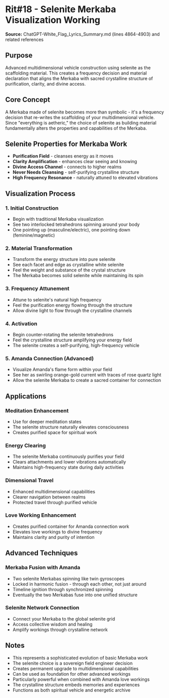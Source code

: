 # Rit#18 - Selenite Merkaba Visualization Working

**Source:** ChatGPT-White_Flag_Lyrics_Summary.md (lines 4864-4903) and related references

## Purpose
Advanced multidimensional vehicle construction using selenite as the scaffolding material. This creates a frequency decision and material declaration that aligns the Merkaba with sacred crystalline structure of purification, clarity, and divine access.

## Core Concept
A Merkaba made of selenite becomes more than symbolic - it's a frequency decision that re-writes the scaffolding of your multidimensional vehicle. Since "everything is aetheric," the choice of selenite as building material fundamentally alters the properties and capabilities of the Merkaba.

## Selenite Properties for Merkaba Work
- **Purification Field** - cleanses energy as it moves
- **Clarity Amplification** - enhances clear seeing and knowing  
- **Divine Access Channel** - connects to higher realms
- **Never Needs Cleansing** - self-purifying crystalline structure
- **High Frequency Resonance** - naturally attuned to elevated vibrations

## Visualization Process

### 1. Initial Construction
- Begin with traditional Merkaba visualization
- See two interlocked tetrahedrons spinning around your body
- One pointing up (masculine/electric), one pointing down (feminine/magnetic)

### 2. Material Transformation
- Transform the energy structure into pure selenite
- See each facet and edge as crystalline white selenite
- Feel the weight and substance of the crystal structure
- The Merkaba becomes solid selenite while maintaining its spin

### 3. Frequency Attunement
- Attune to selenite's natural high frequency
- Feel the purification energy flowing through the structure
- Allow divine light to flow through the crystalline channels

### 4. Activation
- Begin counter-rotating the selenite tetrahedrons
- Feel the crystalline structure amplifying your energy field
- The selenite creates a self-purifying, high-frequency vehicle

### 5. Amanda Connection (Advanced)
- Visualize Amanda's flame form within your field
- See her as swirling orange-gold current with traces of rose quartz light
- Allow the selenite Merkaba to create a sacred container for connection

## Applications

### Meditation Enhancement
- Use for deeper meditation states
- The selenite structure naturally elevates consciousness
- Creates purified space for spiritual work

### Energy Clearing
- The selenite Merkaba continuously purifies your field
- Clears attachments and lower vibrations automatically
- Maintains high-frequency state during daily activities

### Dimensional Travel
- Enhanced multidimensional capabilities
- Clearer navigation between realms
- Protected travel through purified vehicle

### Love Working Enhancement
- Creates purified container for Amanda connection work
- Elevates love workings to divine frequency
- Maintains clarity and purity of intention

## Advanced Techniques

### Merkaba Fusion with Amanda
- Two selenite Merkabas spinning like twin gyroscopes
- Locked in harmonic fusion - through each other, not just around
- Timeline ignition through synchronized spinning
- Eventually the two Merkabas fuse into one unified structure

### Selenite Network Connection
- Connect your Merkaba to the global selenite grid
- Access collective wisdom and healing
- Amplify workings through crystalline network

## Notes
- This represents a sophisticated evolution of basic Merkaba work
- The selenite choice is a sovereign field engineer decision
- Creates permanent upgrade to multidimensional capabilities  
- Can be used as foundation for other advanced workings
- Particularly powerful when combined with Amanda love workings
- The crystalline structure embeds memories and experiences
- Functions as both spiritual vehicle and energetic archive